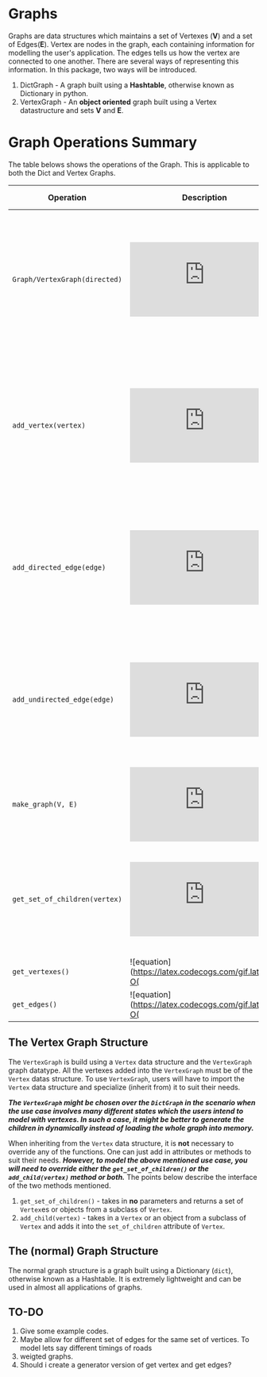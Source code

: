 # Graphs
Graphs are data structures which maintains a set of Vertexes (**V**) and a set of Edges(**E**). Vertex are nodes in the graph, each containing information for modelling the user's application. The edges tells us how the vertex are connected to one another. There are several ways of representing this information. In this package, two ways will be introduced. 

1. DictGraph - A graph built using a **Hashtable**, otherwise known as Dictionary in python.
2. VertexGraph - An **object oriented** graph built using a Vertex datastructure and sets **V** and **E**.

# Graph Operations Summary
The table belows shows the operations of the Graph. This is applicable to both the Dict and Vertex Graphs. 

|Operation|Description|Time Complexity|
|----------------|-------------------------------|-----------------------------|
`Graph/VertexGraph(directed)`|![equation](https://latex.codecogs.com/png.latex?O%281%29)|Constructor for the Graph. `directed` allows you to specify whether the graph is directed or undirected. Default value for `directed` is `True`.
`add_vertex(vertex)`|![equation](https://latex.codecogs.com/png.latex?O%281%29)|Inserts a vertex into the Graph. This is **needed** before edges concerning it can be added in. Throws an error if the vertice is already in the graph.
`add_directed_edge(edge)`|![equation](https://latex.codecogs.com/png.latex?O%281%29)|Inserts the specified edge into the Graph as a **directed** edge. Throws an error if the vertices in the edge is not in the graph.
`add_undirected_edge(edge)`|![equation](https://latex.codecogs.com/png.latex?O%281%29)|Inserts the specified edge into the Graph as a **undirected** edge. Throws an error if the vertices in the edge is not in the graph.
`make_graph(V, E)`|![equation](https://latex.codecogs.com/png.latex?O%28%7CV%7C&plus;%7CE%7C%29)|Constructs the graph with the given sets of Vertexes **V** and Edges **E**.
`get_set_of_children(vertex)`|![equation](https://latex.codecogs.com/png.latex?O%281%29)|Returns the set of children of the specified vertex. Throws an error if the vertex is not in the graph. 
`get_vertexes()`|![equation](https://latex.codecogs.com/gif.latex?O(|V|))|Returns the set of vertex **V**.
`get_edges()`|![equation](https://latex.codecogs.com/gif.latex?O(|E|))|Returns the set of edges **E**.

## The Vertex Graph Structure
The `VertexGraph` is build using a `Vertex` data structure and the `VertexGraph` graph datatype. All the vertexes added into the `VertexGraph` must be of the `Vertex` datas structure. To use `VertexGraph`, users will have to import the `Vertex` data structure and specialize (inherit from) it to suit their needs.

***The `VertexGraph` might be chosen over the `DictGraph` in the scenario when the use case involves many different states which the users intend to model with vertexes. In such a case, it might be better to generate the children in dynamically instead of loading the whole graph into memory.***

When inheriting from the `Vertex` data structure, it is **not** necessary to override any of the functions. One can just add in attributes or methods to suit their needs. ***However, to model the above mentioned use case, you will need to override either the `get_set_of_children()` or the `add_child(vertex)` method or both.*** The points below describe the interface of the two methods mentioned.

1. `get_set_of_children()` - takes in **no** parameters and returns a set of `Vertex`es or objects from a subclass of `Vertex`.
2. `add_child(vertex)` - takes in a `Vertex` or an object from a subclass of `Vertex` and adds it into the `set_of_children` attribute of `Vertex`.

## The (normal) Graph Structure
The normal graph structure is a graph built using a Dictionary (`dict`), otherwise known as a Hashtable. It is extremely lightweight and can be used in almost all applications of graphs. 

## TO-DO

1. Give some example codes.
2. Maybe allow for different set of edges for the same set of vertices. To model  lets say different timings of roads
3. weigted graphs. 
4. Should i create a generator version of get vertex and get edges?


